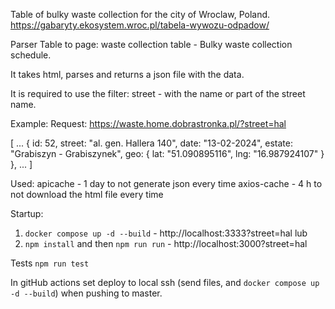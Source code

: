 
Table of bulky waste collection for the city of Wroclaw, Poland.
https://gabaryty.ekosystem.wroc.pl/tabela-wywozu-odpadow/



Parser Table to page: waste collection table - Bulky waste collection schedule.

It takes html, parses and returns a json file with the data.

It is required to use the filter: street - with the name or part of the street name.

Example: 
Request: https://waste.home.dobrastronka.pl/?street=hal

[
...
    {
        id: 52,
        street: "al. gen. Hallera 140",
        date: "13-02-2024",
        estate: "Grabiszyn - Grabiszynek",
        geo: {
            lat: "51.090895116",
            lng: "16.987924107"
        }
    },
...
]


Used:
apicache - 1 day to not generate json every time
axios-cache - 4 h to not download the html file every time

Startup:

1. `docker compose up -d --build` - http://localhost:3333?street=hal
lub
2. `npm install` and then `npm run run` - http://localhost:3000?street=hal


Tests
`npm run test`

In gitHub actions set deploy to local ssh (send files, and `docker compose up -d --build`) when pushing to master.